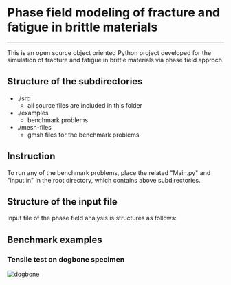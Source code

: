 # **Phase field modeling of fracture and fatigue in brittle materials**
***

This is an open source object oriented Python project developed for the simulation of fracture and fatigue in brittle materials via phase field approch. 

## Structure of the subdirectories
* ./src
  - all source files are included in this folder
* ./examples 
  - benchmark problems 
* ./mesh-files 
  - gmsh files for the benchmark problems

## Instruction
To run any of the benchmark problems, place the related "Main.py" and "input.in" in the root directory, which contains above subdirectories. 

## Structure of the input file
Input file of the phase field analysis is structures as follows:

## Benchmark examples
### Tensile test on dogbone specimen
![dogbone](https://drive.google.com/file/d/1nwPC04QBydcdTIGZp4DEt3ufvX_5kN4d/view?usp=sharing/dogbone.git)
